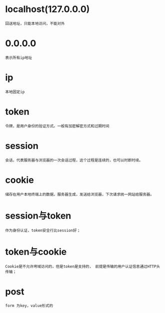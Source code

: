 # localhost(127.0.0.0)

	回送地址，只能本地访问，不能对外


# 0.0.0.0

	表示所有ip地址

# ip 

	本地固定ip	




# token

	令牌，是用户身份的验证方式。一般有加密解密方式和过期时间


# session

	会话，代表服务器与浏览器的一次会话过程，这个过程是连续的，也可以时断时续。

# cookie

	储存在用户本地终端上的数据，服务器生成，发送给浏览器，下次请求统一网站给服务器。


# session与token

	作为身份认证，token安全行比session好；


# token与cookie

	Cookie是不允许垮域访问的，但是token是支持的， 前提是传输的用户认证信息通过HTTP头传输；


# post

	form 为key，value形式的

